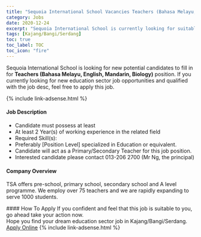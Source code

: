 ```yaml
---
title: "Sequoia International School Vacancies Teachers (Bahasa Melayu, English, Mandarin, Biology)" 
category: Jobs 
date: 2020-12-24 
excerpt: "Sequoia International School is currently looking for suitable person to fill in the Teachers (Bahasa Melayu, English, Mandarin, Biology) which positioned at Kajang/Bangi/Serdang" 
tags: [Kajang/Bangi/Serdang] 
toc: true 
toc_label: TOC 
toc_icon: "fire" 
--- 
```


<p>Sequoia International School is looking for new potential candidates to fill in for <b>Teachers (Bahasa Melayu, English, Mandarin, Biology)</b> position. If you currently looking for new education sector job opportunities and qualified with the job desc, feel free to apply this job.
</p>{% include link-adsense.html %} 
 <div><div><div><h4>Job Description</h4></div></div><div><div><span><div><ul><li>Candidate must possess at least</li><li>At least 2 Year(s) of working experience in the related field</li><li>Required Skill(s):</li><li>Preferably [Position Level] specialized in Education or equivalent.</li><li>Candidate will act as a Primary/Secondary Teacher for this job position.</li><li>Interested candidate please contact 013-206 2700 (Mr Ng, the principal)</li></ul></div></span></div></div></div> 
<div><div><div><h4>Company Overview</h4></div></div><div><div><span><div><p>TSA offers pre-school, primary school, secondary school and A level programme. We employ over 75 teachers and we are rapidly expanding to serve 1000&#160;students.</p></div></span></div></div></div> 
#### How To Apply 
If you confident and feel that this job is suitable to you, go ahead take your action now. <br/> 
Hope you find your dream education sector job in Kajang/Bangi/Serdang. <br/> 
<a href="https://www.jobstreet.com.my/en/job/teachers-bahasa-melayu-english-mandarin-biology-4450296?jobId=jobstreet-my-job-4450296&sectionRank=16&token=0~5eaa494b-1720-4b23-8b84-50f5194e8046&fr=SRP%20View%20In%20New%20Ta" class="btn btn--info" target="_blank" rel="nofollow noopenner">Apply Online</a> 
{% include link-adsense.html %} 